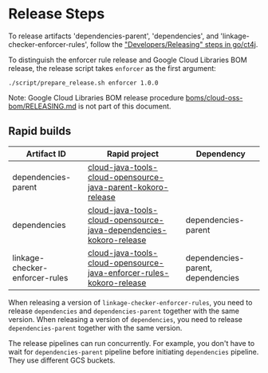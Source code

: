 # Release Steps

To release artifacts 'dependencies-parent', 'dependencies', and 'linkage-checker-enforcer-rules',
follow the ["Developers/Releasing" steps in go/ct4j](
https://g3doc.corp.google.com/company/teams/cloud-java/tools/developers/releasing.md?cl=head).

To distinguish the enforcer rule release and Google Cloud Libraries BOM release, the release script
takes `enforcer` as the first argument:

```
./script/prepare_release.sh enforcer 1.0.0
```

Note: Google Cloud Libraries BOM release procedure [boms/cloud-oss-bom/RELEASING.md](
boms/cloud-oss-bom/RELEASING.md) is not part of this document.

## Rapid builds

| Artifact ID | Rapid project | Dependency |
| ---------- | ------------------ | --------- |
|dependencies-parent| [cloud-java-tools-cloud-opensource-java-parent-kokoro-release](http://rapid/cloud-java-tools-cloud-opensource-java-parent-kokoro-release)||
|dependencies| [cloud-java-tools-cloud-opensource-java-dependencies-kokoro-release](http://rapid/cloud-java-tools-cloud-opensource-java-dependencies-kokoro-release)|dependencies-parent|
|linkage-checker-enforcer-rules|[cloud-java-tools-cloud-opensource-java-enforcer-rules-kokoro-release](http://rapid/cloud-java-tools-cloud-opensource-java-enforcer-rules-kokoro-release)|dependencies-parent, dependencies|

When releasing a version of `linkage-checker-enforcer-rules`, you need to release `dependencies`
and `dependencies-parent` together with the same version.
When releasing a version of `dependencies`, you need to release `dependencies-parent` together
with the same version.

The release pipelines can run concurrently. For example, you don't have to wait for
`dependencies-parent` pipeline before initiating `dependencies` pipeline. They use different
GCS buckets.

